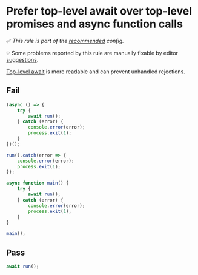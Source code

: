 # Prefer top-level await over top-level promises and async function calls

✅ *This rule is part of the [recommended](https://github.com/sindresorhus/eslint-plugin-unicorn#recommended-config) config.*

💡 Some problems reported by this rule are manually fixable by editor [suggestions](https://eslint.org/docs/developer-guide/working-with-rules#providing-suggestions).

[Top-level await](https://developer.mozilla.org/en-US/docs/Web/JavaScript/Reference/Operators/await#top-level-await) is more readable and can prevent unhandled rejections.

## Fail

```js
(async () => {
	try {
		await run();
	} catch (error) {
		console.error(error);
		process.exit(1);
	}
})();
```

```js
run().catch(error => {
	console.error(error);
	process.exit(1);
});
```

```js
async function main() {
	try {
		await run();
	} catch (error) {
		console.error(error);
		process.exit(1);
	}
}

main();
```

## Pass

```js
await run();
```
